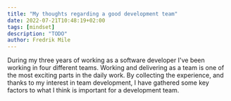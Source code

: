 ```yaml
---
title: "My thoughts regarding a good development team"
date: 2022-07-21T10:48:19+02:00
tags: [mindset]
description: "TODO"
author: Fredrik Mile
---
```


During my three years of working as a software developer I've been working in four different teams. 
Working and delivering as a team is one of the most exciting parts in the daily work.
By collecting the experience, and thanks to my interest in team development, I have gathered some key factors to what I think is important for a development team.

